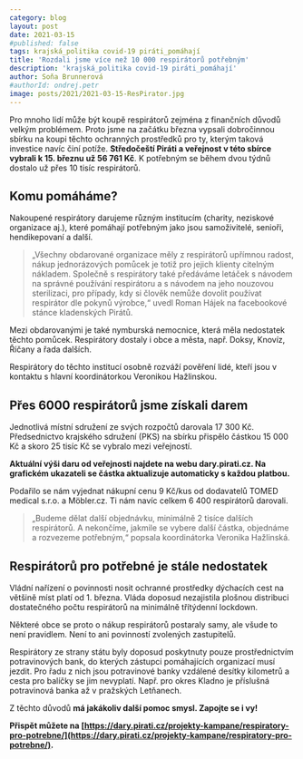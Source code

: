 ```yaml
---
category: blog
layout: post
date: 2021-03-15
#published: false
tags: krajská_politika covid-19 piráti_pomáhají
title: 'Rozdali jsme více než 10 000 respirátorů potřebným'
description: 'krajská_politika covid-19 piráti_pomáhají'
author: Soňa Brunnerová 
#authorId: ondrej.petr
image: posts/2021/2021-03-15-ResPirator.jpg
---
```


Pro mnoho lidí může být koupě respirátorů zejména z finančních důvodů velkým problémem. Proto jsme na začátku března vypsali dobročinnou sbírku na koupi těchto ochranných prostředků pro ty, kterým taková investice navíc činí potíže. **Středočeští Piráti a veřejnost v této sbírce vybrali k 15. březnu už 56 761 Kč**. K potřebným se během dvou týdnů dostalo už přes 10 tisíc respirátorů.

## Komu pomáháme?

Nakoupené respirátory darujeme různým institucím (charity, neziskové organizace aj.), které pomáhají potřebným jako jsou samoživitelé, senioři, hendikepovaní a další.

> „Všechny obdarované organizace měly z respirátorů upřímnou radost, nákup jednorázových pomůcek je totiž pro jejich klienty citelným nákladem. Společně s respirátory také předáváme letáček s návodem na správné používání respirátoru a s návodem na jeho nouzovou sterilizaci, pro případy, kdy si člověk nemůže dovolit používat respirátor dle pokynů výrobce,“ uvedl Roman Hájek na facebookové stánce kladenských Pirátů.
> 
Mezi obdarovanými je také nymburská nemocnice, která měla nedostatek těchto pomůcek. Respirátory dostaly i obce a města, např. Doksy, Knovíz, Říčany a řada dalších.

Respirátory do těchto institucí osobně rozváží pověření lidé, kteří jsou v kontaktu s hlavní koordinátorkou Veronikou Hažlinskou.


## Přes 6000 respirátorů jsme získali darem

Jednotlivá místní sdružení ze svých rozpočtů darovala 17 300 Kč. Předsednictvo krajského sdružení (PKS) na sbírku přispělo částkou 15 000 Kč a skoro 25 tisíc Kč se vybralo mezi veřejností. 

**Aktuální výši daru od veřejnosti najdete na webu dary.pirati.cz. Na grafickém ukazateli se částka aktualizuje automaticky s každou platbou.**

Podařilo se nám vyjednat nákupní cenu 9 Kč/kus od dodavatelů TOMED medical s.r.o. a Möbler.cz. Ti nám navíc celkem 6 400 respirátorů darovali.

> „Budeme dělat další objednávku, minimálně 2 tisíce dalších respirátorů. A nekončíme, jakmile se vybere další částka, objednáme a rozvezeme potřebným,“ popsala koordinátorka Veronika Hažlinská.

## Respirátorů pro potřebné je stále nedostatek

Vládní nařízení o povinnosti nosit ochranné prostředky dýchacích cest na většině míst platí od 1. března. Vláda doposud nezajistila plošnou distribuci dostatečného počtu respirátorů na minimálně třítýdenní lockdown. 

Některé obce se proto o nákup respirátorů postaraly samy, ale všude to není pravidlem. Není to ani povinností zvolených zastupitelů. 

Respirátory ze strany státu byly doposud poskytnuty pouze prostřednictvím potravinových bank, do kterých zástupci pomáhajících organizací musí jezdit. Pro řadu z nich jsou potravinové banky vzdálené desítky kilometrů a cesta pro balíčky se jim nevyplatí. Např. pro okres Kladno je příslušná potravinová banka až v pražských Letňanech.

Z těchto důvodů **má jakákoliv další pomoc smysl. Zapojte se i vy!** 

**Přispět můžete na [https://dary.pirati.cz/projekty-kampane/respiratory-pro-potrebne/](https://dary.pirati.cz/projekty-kampane/respiratory-pro-potrebne/).**
